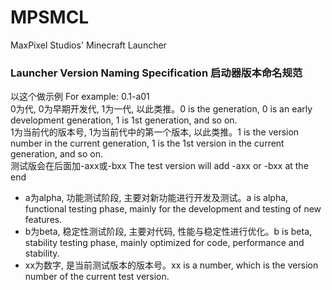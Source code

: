 # MPSMCL
MaxPixel Studios' Minecraft Launcher  
### Launcher Version Naming Specification 启动器版本命名规范
以这个做示例 For example: 0.1-a01  
0为代, 0为早期开发代, 1为一代, 以此类推。0 is the generation, 0 is an early development generation, 1 is 1st generation, and so on.  
1为当前代的版本号, 1为当前代中的第一个版本, 以此类推。1 is the version number in the current generation, 1 is the 1st version in the current generation, and so on.  
测试版会在后面加-axx或-bxx The test version will add -axx or -bxx at the end  
 - a为alpha, 功能测试阶段, 主要对新功能进行开发及测试。a is alpha, functional testing phase, mainly for the development and testing of new features.
 - b为beta, 稳定性测试阶段, 主要对代码, 性能与稳定性进行优化。b is beta, stability testing phase, mainly optimized for code, performance and stability.
 - xx为数字, 是当前测试版本的版本号。xx is a number, which is the version number of the current test version.
